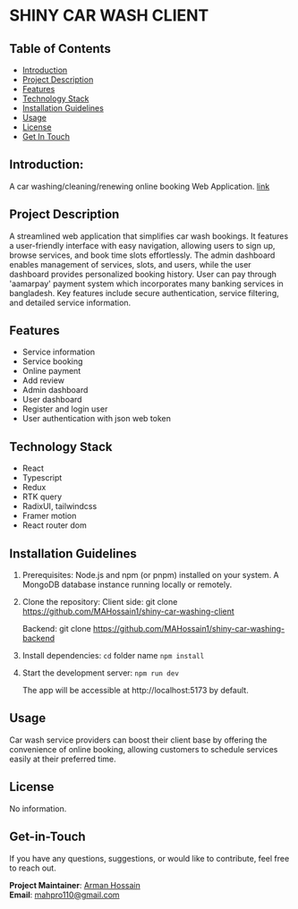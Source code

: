 # SHINY CAR WASH CLIENT

## Table of Contents

- [Introduction](#introduction)
- [Project Description](#project-description)
- [Features](#features)
- [Technology Stack](#technology-stack)
- [Installation Guidelines](#installation-guidelines)
- [Usage](#usage)
- [License](#license)
- [Get In Touch](#Get-in-Touch)

## Introduction:

A car washing/cleaning/renewing online booking Web Application.
[link](https://shiny-car-washing-service.netlify.app/)

## Project Description

A streamlined web application that simplifies car wash bookings. It features a user-friendly interface with easy navigation, allowing users to sign up, browse services, and book time slots effortlessly.
The admin dashboard enables management of services, slots, and users, while the user dashboard provides personalized booking history.
User can pay through 'aamarpay' payment system which incorporates many banking services in bangladesh.
Key features include secure authentication, service filtering, and detailed service information.

## Features

- Service information
- Service booking
- Online payment
- Add review
- Admin dashboard
- User dashboard
- Register and login user
- User authentication with json web token

## Technology Stack

- React
- Typescript
- Redux
- RTK query
- RadixUI, tailwindcss
- Framer motion
- React router dom

## Installation Guidelines

1. Prerequisites:
   Node.js and npm (or pnpm) installed on your system.
   A MongoDB database instance running locally or remotely.

2. Clone the repository:
   Client side: git clone https://github.com/MAHossain1/shiny-car-washing-client

   Backend: git clone https://github.com/MAHossain1/shiny-car-washing-backend

3. Install dependencies:
   `cd` folder name
   `npm install`

4. Start the development server:
   `npm run dev`

   The app will be accessible at http://localhost:5173 by default.

## Usage

Car wash service providers can boost their client base by offering the convenience of online booking, allowing customers to schedule services easily at their preferred time.

## License

No information.

## Get-in-Touch

If you have any questions, suggestions, or would like to contribute, feel free to reach out.

**Project Maintainer**: [Arman Hossain](mailto:mahpro110@gmail.com)  
**Email**: [mahpro110@gmail.com](mailto:mahpro110@gmail.com)
